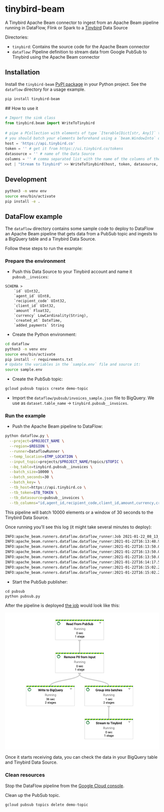 # tinybird-beam

A Tinybird Apache Beam connector to ingest from an Apache Beam pipeline running in DataFlow, Flink or Spark to a [Tinybird](https://www.tinybird.co/) Data Source

Directories:

- `tinybird`: Contains the source code for the Apache Beam connector
- `dataflow`: Pipeline definition to stream data from Google PubSub to Tinybird using the Apache Beam connector

## Installation

Install the `tinybird-beam` [PyPI package](https://pypi.org/project/tinybird-beam/) in your Python project. See the `dataflow` directory for a usage example.

```sh
pip install tinybird-beam
```

## How to use it

```python
# Import the sink class
from tinybird.beam import WriteToTinybird

# pipe a PCollection with elements of type `Iterable[Dict[str, Any]]` to the sink class
# you should batch your elements beforehand using a `beam.WindowInto` or `beam.transforms.util.GroupIntoBatches`
host = 'https://api.tinybird.co'
token = '' # get it from https://ui.tinybird.co/tokens
datasource = '' # name of the Data Source
columns = '' # comma separated list with the name of the columns of the Data Source
out | "Stream to Tinybird" >> WriteToTinybird(host, token, datasource, columns)
```

## Development

```sh
python3 -m venv env
source env/bin/activate
pip install -e .
```

## DataFlow example

The `dataflow` directory contains some sample code to deploy to DataFlow an Apache Beam pipeline that gets data from a PubSub topic and ingests to a BigQuery table and a Tinybird Data Source.

Follow these steps to run the example:

### Prepare the environment

- Push this Data Source to your Tinybird account and name it `pubsub__invoices`:

```
SCHEMA >
    `id` UInt32,
    `agent_id` UInt8,
    `recipient_code` UInt32,
    `client_id` UInt32,
    `amount` Float32,
    `currency` LowCardinality(String),
    `created_at` DateTime,
    `added_payments` String
```

- Create the Python environment:

```sh
cd dataflow
python3 -m venv env
source env/bin/activate
pip install -r requirements.txt
# Update the variables in the `sample.env` file and source it:
source sample.env
```

- Create the PubSub topic:

```sh
gcloud pubsub topics create demo-topic
```

- Import the `dataflow/pubsub/invoices_sample.json` file to BigQuery. We use as `dataset.table_name` -> `tinybird.pubsub__invoices`.

### Run the example

- Push the Apache Beam pipeline to DataFlow:

```sh
python dataflow.py \
  --project=$PROJECT_NAME \
  --region=$REGION \
  --runner=DataflowRunner \
  --temp_location=$TMP_LOCATION \
  --input_topic=projects/$PROJECT_NAME/topics/$TOPIC \
  --bq_table=tinybird.pubsub__invoices \
  --batch_size=10000 \
  --batch_seconds=30 \
  --batch_key= \
  --tb_host=https://api.tinybird.co \
  --tb_token=$TB_TOKEN \
  --tb_datasource=pubsub__invoices \
  --tb_columns="id,agent_id,recipient_code,client_id,amount,currency,created_at,added_payments"
```

This pipeline will batch 10000 elements or a window of 30 seconds to the Tinybird Data Source.

Once running you'll see this log (it might take several minutes to deploy):

```sh
INFO:apache_beam.runners.dataflow.dataflow_runner:Job 2021-01-22_08_13_37-6419261550197294468 is in state JOB_STATE_RUNNING
INFO:apache_beam.runners.dataflow.dataflow_runner:2021-01-22T16:13:48.981Z: JOB_MESSAGE_DETAILED: Pub/Sub resources set up for topic 'projects/---/topics/demo-topic'.
INFO:apache_beam.runners.dataflow.dataflow_runner:2021-01-22T16:13:50.023Z: JOB_MESSAGE_DEBUG: Starting worker pool setup.
INFO:apache_beam.runners.dataflow.dataflow_runner:2021-01-22T16:13:50.034Z: JOB_MESSAGE_BASIC: Starting 1 workers in europe-west3-b...
INFO:apache_beam.runners.dataflow.dataflow_runner:2021-01-22T16:13:50.048Z: JOB_MESSAGE_DEBUG: Starting worker pool setup.
INFO:apache_beam.runners.dataflow.dataflow_runner:2021-01-22T16:14:17.581Z: JOB_MESSAGE_DETAILED: Autoscaling: Raised the number of workers to 1 so that the pipeline can catch up with its backlog and keep up with its input rate.
INFO:apache_beam.runners.dataflow.dataflow_runner:2021-01-22T16:15:02.264Z: JOB_MESSAGE_DETAILED: Workers have started successfully.
INFO:apache_beam.runners.dataflow.dataflow_runner:2021-01-22T16:15:02.278Z: JOB_MESSAGE_DETAILED: Workers have started successfully.
```

- Start the PubSub publisher:

```
cd pubsub
python pubsub.py
```

After the pipeline is deployed [the job](https://console.cloud.google.com/dataflow/jobs) would look like this:

![](dataflow/dataflow.png)

Once it starts receiving data, you can check the data in your BigQuery table and Tinybird Data Source.

### Clean resources

Stop the DataFlow pipeline from the [Google Cloud console](https://console.cloud.google.com/dataflow/jobs).

Clean up the PubSub topic.

```sh
gcloud pubsub topics delete demo-topic
```

